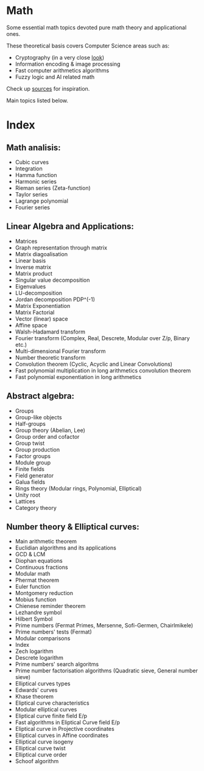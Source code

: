 # Math

Some essential math topics devoted pure math theory and applicational ones.

These theoretical basis covers Computer Science areas such as:
* Cryptography (in a very close [look](https://github.com/mstrielnikov/Cryptography#cryptography))
* Information encoding & image processing
* Fast computer arithmetics algorithms
* Fuzzy logic and AI related math

Check up [sources](https://github.com/mstrielnikov/Math/blob/main/resources.md#resources) for inspiration.

Main topics listed below.

# Index 

## Math analisis:
* Cubic curves
* Integration
* Hamma function
* Harmonic series
* Rieman series (Zeta-function)
* Taylor series
* Lagrange polynomial
* Fourier series 

## Linear Algebra and Applications:
* Matrices
* Graph representation through matrix
* Matrix diagoalisation
* Linear basis
* Inverse matrix
* Matrix product
* Singular value decomposition
* Eigenvalues
* LU-decomposition
* Jordan decomposition PDP^(-1)
* Matrix Exponentiation
* Matrix Factorial
* Vector (linear) space
* Affine space
* Walsh-Hadamard transform
* Fourier transform (Complex, Real, Descrete, Modular over Z/p, Binary etc.)
* Multi-dimensional Fourier transform
* Number theoretic transform
* Convolution theorem (Cyclic, Acyclic and Linear Convolutions)
* Fast polynomial multiplication in long arithmetics convolution theorem
* Fast polynomial exponentiation in long arithmetics

## Abstract algebra:
* Groups
* Group-like objects
* Half-groups
* Group theory (Abelian, Lee)
* Group order and cofactor
* Group twist
* Group production
* Factor groups
* Module group
* Finite fields
* Field generator
* Galua fields
* Rings theory (Modular rings, Polynomial, Elliptical)
* Unity root
* Lattices
* Category theory

## Number theory & Elliptical curves:
* Main arithmetic theorem
* Euclidian algorithms and its applications
* GCD & LCM
* Diophan equations
* Continuous fractions
* Modular math
* Phermat theorem
* Euler function
* Montgomery reduction
* Mobius function
* Chienese reminder theorem
* Lezhandre symbol
* Hilbert Symbol
* Prime numbers (Fermat Primes, Mersenne, Sofi-Germen, Chairlmikele)
* Prime numbers' tests (Fermat)
* Modular comparisons
* Index
* Zech logarithm
* Descrete logarithm
* Prime numbers' search algoritms
* Prime number factorisation algorithms (Quadratic sieve, General number sieve)
* Elliptical curves types
* Edwards' curves
* Khase theorem
* Eliptical curve characteristics
* Modular elliptical curves
* Eliptical curve finite field E/p
* Fast algorithms in Eliptical Curve field E/p 
* Eliptical curve in Projective coordinates
* Elliptical curves in Affine coordinates
* Elliptical curve isogeny
* Elliptical curve twist
* Elliptical curve order
* Schoof algorithm
